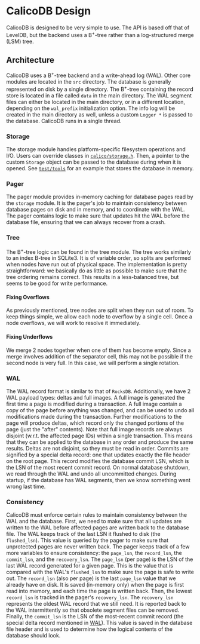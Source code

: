 # CalicoDB Design
CalicoDB is designed to be very simple to use.
The API is based off that of LevelDB, but the backend uses a B<sup>+</sup>-tree rather than a log-structured merge (LSM) tree.

## Architecture
CalicoDB uses a B<sup>+</sup>-tree backend and a write-ahead log (WAL).
Other core modules are located in the `src` directory.
The database is generally represented on disk by a single directory.
The B<sup>+</sup>-tree containing the record store is located in a file called `data` in the main directory.
The WAL segment files can either be located in the main directory, or in a different location, depending on the `wal_prefix` initialization option.
The info log will be created in the main directory as well, unless a custom `Logger *` is passed to the database.
CalicoDB runs in a single thread.

### Storage
The storage module handles platform-specific filesystem operations and I/O.
Users can override classes in [`calico/storage.h`](../include/calico/storage.h).
Then, a pointer to the custom `Storage` object can be passed to the database during when it is opened.
See [`test/tools`](../test/tools) for an example that stores the database in memory.

### Pager
The pager module provides in-memory caching for database pages read by the `storage` module.
It is the pager's job to maintain consistency between database pages on disk and in memory, and to coordinate with the WAL.
The pager contains logic to make sure that updates hit the WAL before the database file, ensuring that we can always recover from a crash.

### Tree
The B<sup>+</sup>-tree logic can be found in the tree module.
The tree works similarly to an index B-tree in SQLite3.
It is of variable order, so splits are performed when nodes have run out of physical space.
The implementation is pretty straightforward: we basically do as little as possible to make sure that the tree ordering remains correct.
This results in a less-balanced tree, but seems to be good for write performance.

#### Fixing Overflows
As previously mentioned, tree nodes are split when they run out of room.
To keep things simple, we allow each node to overflow by a single cell.
Once a node overflows, we will work to resolve it immediately.

#### Fixing Underflows
We merge 2 nodes together when one of them has become empty.
Since a merge involves addition of the separator cell, this may not be possible if the second node is very full.
In this case, we will perform a single rotation.

### WAL
The WAL record format is similar to that of `RocksDB`.
Additionally, we have 2 WAL payload types: deltas and full images.
A full image is generated the first time a page is modified during a transaction.
A full image contain a copy of the page before anything was changed, and can be used to undo all modifications made during the transaction.
Further modifications to the page will produce deltas, which record only the changed portions of the page (just the "after" contents).
Note that full image records are always disjoint (w.r.t. the affected page IDs) within a single transaction.
This means that they can be applied to the database in any order and produce the same results.
Deltas are not disjoint, so they must be read in order.
Commits are signified by a special delta record: one that updates exactly the file header on the root page.
This record modifies the database commit LSN, which is the LSN of the most recent commit record.
On normal database shutdown, we read through the WAL and undo all uncommitted changes.
During startup, if the database has WAL segments, then we know something went wrong last time.

### Consistency
CalicoDB must enforce certain rules to maintain consistency between the WAL and the database.
First, we need to make sure that all updates are written to the WAL before affected pages are written back to the database file.
The WAL keeps track of the last LSN it flushed to disk (the `flushed_lsn`).
This value is queried by the pager to make sure that unprotected pages are never written back.
The pager keeps track of a few more variables to ensure consistency: the `page_lsn`, the `record_lsn`, the `commit_lsn`, and the `recovery_lsn`.
The `page_lsn` (per page) is the LSN of the last WAL record generated for a given page.
This is the value that is compared with the WAL's `flushed_lsn` to make sure the page is safe to write out.
The `record_lsn` (also per page) is the last `page_lsn` value that we already have on disk.
It is saved (in-memory only) when the page is first read into memory, and each time the page is written back.
Then, the lowest `record_lsn` is tracked in the pager's `recovery_lsn`.
The `recovery_lsn` represents the oldest WAL record that we still need.
It is reported back to the WAL intermittently so that obsolete segment files can be removed.
Finally, the `commit_lsn` is the LSN of the most-recent commit record (the special delta record mentioned in [WAL](#wal)).
This value is saved in the database file header and is used to determine how the logical contents of the database should look.